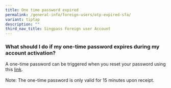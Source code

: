 ```yaml
---
title: One time password expired
permalink: /general-info/foreign-users/otp-expired-sfa/
variant: tiptap
description: ""
third_nav_title: Singpass Foreign user Account
---
```

<h3>What should I do if my one-time password expires during my account activation?</h3>
<p>A one-time password can be triggered when you reset your password using
this <a href="https://go.gov.sg/singpass-sfa-resetpassword" rel="noopener" target="_blank"><u>link</u></a>.
<br>
<br>Note: The one-time password is only valid for 15 minutes upon receipt.</p>
